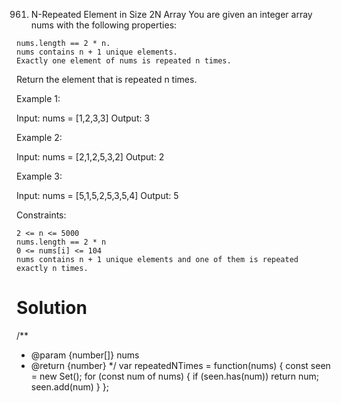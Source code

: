 961. N-Repeated Element in Size 2N Array
You are given an integer array nums with the following properties:

    nums.length == 2 * n.
    nums contains n + 1 unique elements.
    Exactly one element of nums is repeated n times.

Return the element that is repeated n times.

 

Example 1:

Input: nums = [1,2,3,3]
Output: 3

Example 2:

Input: nums = [2,1,2,5,3,2]
Output: 2

Example 3:

Input: nums = [5,1,5,2,5,3,5,4]
Output: 5

 

Constraints:

    2 <= n <= 5000
    nums.length == 2 * n
    0 <= nums[i] <= 104
    nums contains n + 1 unique elements and one of them is repeated exactly n times.

# Solution
/**
 * @param {number[]} nums
 * @return {number}
 */
var repeatedNTimes = function(nums) {
    const seen = new Set();
    for (const num of nums) {
        if (seen.has(num)) return num;
        seen.add(num)
    }
};
